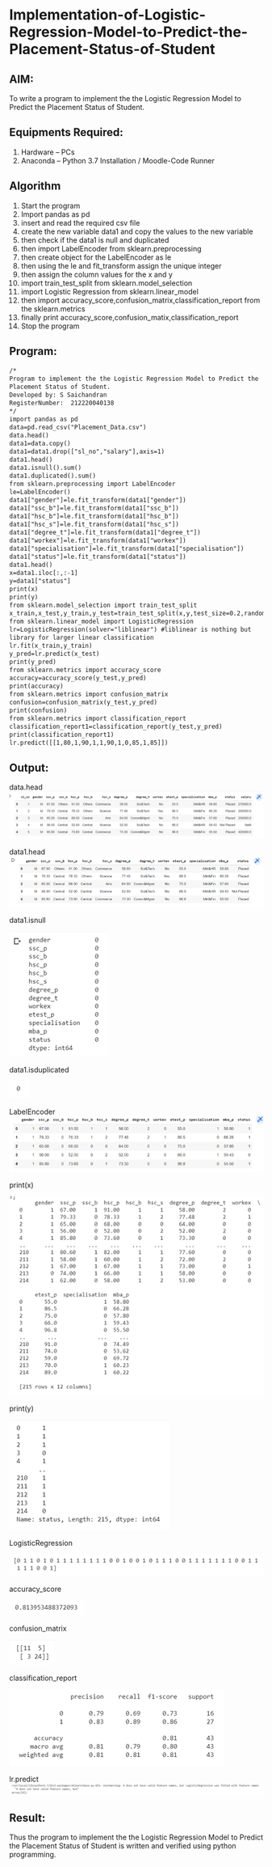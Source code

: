 # Implementation-of-Logistic-Regression-Model-to-Predict-the-Placement-Status-of-Student

## AIM:
To write a program to implement the the Logistic Regression Model to Predict the Placement Status of Student.

## Equipments Required:
1. Hardware – PCs
2. Anaconda – Python 3.7 Installation / Moodle-Code Runner

## Algorithm
1. Start the program
2. Import pandas as pd
3. insert and read the required csv file
4. create the new variable data1 and copy the values to the new variable
5. then check if the data1 is null and duplicated
6. then import LabelEncoder from sklearn.preprocessing
7. then create object for the LabelEncoder as le
8. then using the le and fit_transform assign the unique integer
9. then assign the column values for the x and y
10. import train_test_split from sklearn.model_selection 
11. import Logistic Regression from sklearn.linear_model
12. then import accuracy_score,confusion_matrix,classification_report from the sklearn.metrics
13. finally print accuracy_score,confusion_matix,classification_report
14. Stop the program

## Program:
```
/*
Program to implement the the Logistic Regression Model to Predict the Placement Status of Student.
Developed by: S Saichandran
RegisterNumber:  212220040138
*/
import pandas as pd
data=pd.read_csv("Placement_Data.csv")
data.head()
data1=data.copy()
data1=data1.drop(["sl_no","salary"],axis=1)
data1.head()
data1.isnull().sum()
data1.duplicated().sum()
from sklearn.preprocessing import LabelEncoder
le=LabelEncoder()
data1["gender"]=le.fit_transform(data1["gender"])
data1["ssc_b"]=le.fit_transform(data1["ssc_b"])
data1["hsc_b"]=le.fit_transform(data1["hsc_b"])
data1["hsc_s"]=le.fit_transform(data1["hsc_s"])
data1["degree_t"]=le.fit_transform(data1["degree_t"])
data1["workex"]=le.fit_transform(data1["workex"])
data1["specialisation"]=le.fit_transform(data1["specialisation"])
data1["status"]=le.fit_transform(data1["status"])
data1.head()
x=data1.iloc[:,:-1]
y=data1["status"]
print(x)
print(y)
from sklearn.model_selection import train_test_split
x_train,x_test,y_train,y_test=train_test_split(x,y,test_size=0.2,random_state=0)
from sklearn.linear_model import LogisticRegression
lr=LogisticRegression(solver="liblinear") #liblinear is nothing but library for larger linear classification
lr.fit(x_train,y_train)
y_pred=lr.predict(x_test)
print(y_pred)
from sklearn.metrics import accuracy_score
accuracy=accuracy_score(y_test,y_pred)
print(accuracy)
from sklearn.metrics import confusion_matrix
confusion=confusion_matrix(y_test,y_pred)
print(confusion)
from sklearn.metrics import classification_report
classification_report1=classification_report(y_test,y_pred)
print(classification_report1)
lr.predict([[1,80,1,90,1,1,90,1,0,85,1,85]])
```

## Output:
data.head
![data.head](/data_head.PNG)


data1.head
![data1.head](/data1_head.PNG)


data1.isnull

![data1.isnull](/isnull.PNG)


data1.isduplicated

![data1.isduplicated](/isduplicate.PNG)


LabelEncoder
![LabelEncoder](/LabelEncoder.PNG)


print(x)

![x values](/Print%20X.PNG)


print(y)

![y values](/Print%20Y.PNG)


LogisticRegression

![y_pred](/print%20y_pred%20(Log-Reg).PNG)


accuracy_score

![accuracy_score](/accuracy_score.PNG)


confusion_matrix

![confusion_matrix](/confusion_matrix.PNG)

classification_report

![classification_report](/classification_report.PNG)

lr.predict
![lr.predict](/lr_predict.PNG)











## Result:
Thus the program to implement the the Logistic Regression Model to Predict the Placement Status of Student is written and verified using python programming.
